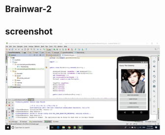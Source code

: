 # Brainwar-2
# screenshot

![alt link](https://github.com/Pratyushx/Brainwar-2/blob/master/brainwar2.PNG)

